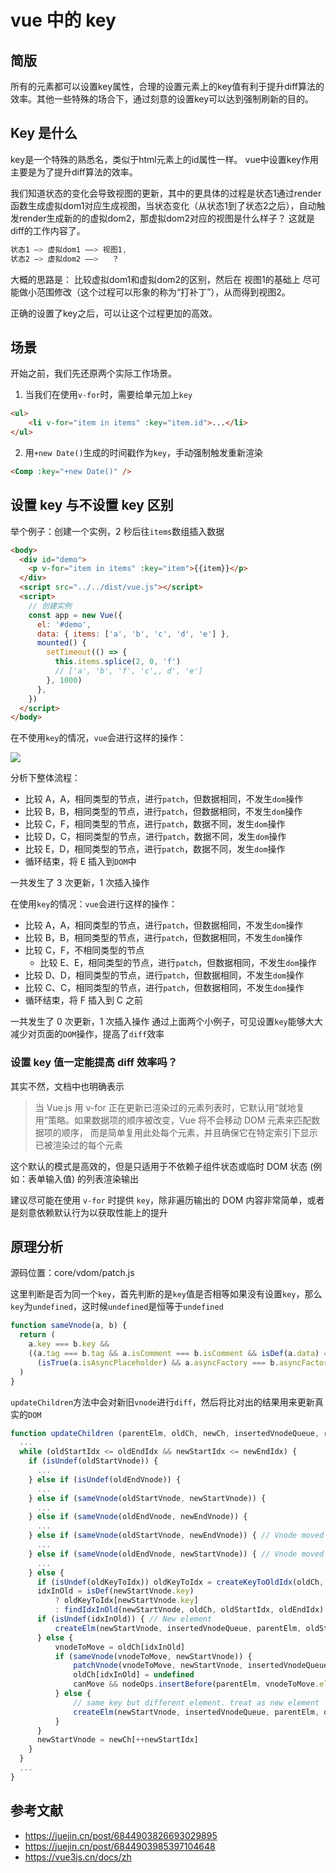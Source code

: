 # vue 中的 key

## 简版

所有的元素都可以设置key属性，合理的设置元素上的key值有利于提升diff算法的效率。其他一些特殊的场合下，通过刻意的设置key可以达到强制刷新的目的。

## Key 是什么

key是一个特殊的熟悉名，类似于html元素上的id属性一样。 vue中设置key作用主要是为了提升diff算法的效率。

我们知道状态的变化会导致视图的更新，其中的更具体的过程是状态1通过render函数生成虚拟dom1对应生成视图，当状态变化（从状态1到了状态2之后），自动触发render生成新的的虚拟dom2，那虚拟dom2对应的视图是什么样子？ 这就是diff的工作内容了。

```js
状态1 —> 虚拟dom1 ——> 视图1,
状态2 —> 虚拟dom2 ——>   ？
```
大概的思路是： 比较虚拟dom1和虚拟dom2的区别，然后在 视图1的基础上 尽可能做小范围修改（这个过程可以形象的称为“打补丁”），从而得到视图2。

正确的设置了key之后，可以让这个过程更加的高效。

## 场景

开始之前，我们先还原两个实际工作场景。

1.  当我们在使用`v-for`时，需要给单元加上`key`

```html
<ul>
    <li v-for="item in items" :key="item.id">...</li>
</ul>
```
2.  用`+new Date()`生成的时间戳作为`key`，手动强制触发重新渲染

```html
<Comp :key="+new Date()" />
```
## 设置 key 与不设置 key 区别

举个例子：创建一个实例，2 秒后往`items`数组插入数据

```html
<body>
  <div id="demo">
    <p v-for="item in items" :key="item">{{item}}</p>
  </div>
  <script src="../../dist/vue.js"></script>
  <script>
    // 创建实例
    const app = new Vue({
      el: '#demo',
      data: { items: ['a', 'b', 'c', 'd', 'e'] },
      mounted() {
        setTimeout(() => {
          this.items.splice(2, 0, 'f') 
          // ['a', 'b', 'f', 'c',, d', 'e']
        }, 1000)
      },
    })
  </script>
</body>
```
在不使用`key`的情况，`vue`会进行这样的操作：

![](https://static.vue-js.com/c9da6790-3f41-11eb-85f6-6fac77c0c9b3.png)

分析下整体流程：

+   比较 A，A，相同类型的节点，进行`patch`，但数据相同，不发生`dom`操作
+   比较 B，B，相同类型的节点，进行`patch`，但数据相同，不发生`dom`操作
+   比较 C，F，相同类型的节点，进行`patch`，数据不同，发生`dom`操作
+   比较 D，C，相同类型的节点，进行`patch`，数据不同，发生`dom`操作
+   比较 E，D，相同类型的节点，进行`patch`，数据不同，发生`dom`操作
+   循环结束，将 E 插入到`DOM`中

一共发生了 3 次更新，1 次插入操作

在使用`key`的情况：`vue`会进行这样的操作：

+   比较 A，A，相同类型的节点，进行`patch`，但数据相同，不发生`dom`操作
+   比较 B，B，相同类型的节点，进行`patch`，但数据相同，不发生`dom`操作
+   比较 C，F，不相同类型的节点
    +   比较 E、E，相同类型的节点，进行`patch`，但数据相同，不发生`dom`操作
+   比较 D、D，相同类型的节点，进行`patch`，但数据相同，不发生`dom`操作
+   比较 C、C，相同类型的节点，进行`patch`，但数据相同，不发生`dom`操作
+   循环结束，将 F 插入到 C 之前

一共发生了 0 次更新，1 次插入操作 通过上面两个小例子，可见设置`key`能够大大减少对页面的`DOM`操作，提高了`diff`效率

### 设置 key 值一定能提高 diff 效率吗？

其实不然，文档中也明确表示

> 当 Vue.js 用 v-for 正在更新已渲染过的元素列表时，它默认用“就地复用”策略。如果数据项的顺序被改变，Vue 将不会移动 DOM 元素来匹配数据项的顺序， 而是简单复用此处每个元素，并且确保它在特定索引下显示已被渲染过的每个元素

这个默认的模式是高效的，但是只适用于不依赖子组件状态或临时 DOM 状态 (例如：表单输入值) 的列表渲染输出

建议尽可能在使用 `v-for` 时提供 `key`，除非遍历输出的 DOM 内容非常简单，或者是刻意依赖默认行为以获取性能上的提升

## 原理分析

源码位置：core/vdom/patch.js

这里判断是否为同一个`key`，首先判断的是`key`值是否相等如果没有设置`key`，那么`key`为`undefined`，这时候`undefined`是恒等于`undefined`

```js
function sameVnode(a, b) {
  return (
    a.key === b.key &&
    ((a.tag === b.tag && a.isComment === b.isComment && isDef(a.data) === isDef(b.data) && sameInputType(a, b)) ||
      (isTrue(a.isAsyncPlaceholder) && a.asyncFactory === b.asyncFactory && isUndef(b.asyncFactory.error)))
  )
}
```
`updateChildren`方法中会对新旧`vnode`进行`diff`，然后将比对出的结果用来更新真实的`DOM`

```js
function updateChildren (parentElm, oldCh, newCh, insertedVnodeQueue, removeOnly) {
  ...
  while (oldStartIdx <= oldEndIdx && newStartIdx <= newEndIdx) {
    if (isUndef(oldStartVnode)) {
      ...
    } else if (isUndef(oldEndVnode)) {
      ...
    } else if (sameVnode(oldStartVnode, newStartVnode)) {
      ...
    } else if (sameVnode(oldEndVnode, newEndVnode)) {
      ...
    } else if (sameVnode(oldStartVnode, newEndVnode)) { // Vnode moved right
      ...
    } else if (sameVnode(oldEndVnode, newStartVnode)) { // Vnode moved left
      ...
    } else {
      if (isUndef(oldKeyToIdx)) oldKeyToIdx = createKeyToOldIdx(oldCh, oldStartIdx, oldEndIdx)
      idxInOld = isDef(newStartVnode.key)
          ? oldKeyToIdx[newStartVnode.key]
          : findIdxInOld(newStartVnode, oldCh, oldStartIdx, oldEndIdx)
      if (isUndef(idxInOld)) { // New element
          createElm(newStartVnode, insertedVnodeQueue, parentElm, oldStartVnode.elm, false, newCh, newStartIdx)
      } else {
          vnodeToMove = oldCh[idxInOld]
          if (sameVnode(vnodeToMove, newStartVnode)) {
              patchVnode(vnodeToMove, newStartVnode, insertedVnodeQueue, newCh, newStartIdx)
              oldCh[idxInOld] = undefined
              canMove && nodeOps.insertBefore(parentElm, vnodeToMove.elm, oldStartVnode.elm)
          } else {
              // same key but different element. treat as new element
              createElm(newStartVnode, insertedVnodeQueue, parentElm, oldStartVnode.elm, false, newCh, newStartIdx)
          }
      }
      newStartVnode = newCh[++newStartIdx]
    }
  }
  ...
}
```
## 参考文献

+   https://juejin.cn/post/6844903826693029895
+   https://juejin.cn/post/6844903985397104648
+   https://vue3js.cn/docs/zh